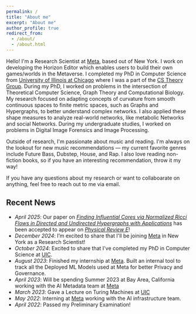 ```yaml
---
permalink: /
title: "About me"
excerpt: "About me"
author_profile: true
redirect_from: 
  - /about/
  - /about.html
---
```


Hello! I'm a Research Scientist at [Meta](https://about.meta.com/), based out of New York. I work on developing the Horizon Editor which enables users to build their own games/worlds in the Metaverse. I completed my PhD in Computer Science from [University of Illinois at Chicago](https://uic.edu/) where I was a part of the [CS Theory Group](https://cstheory.lab.uic.edu/home). During my PhD, I worked on problems in the intersection of Theoretical Computer Science, Graph Theory and Computational Biology. My research focused on adapting concepts of curvature from smooth continuous spaces to finite metric spaces, such as Graphs and Hypergraphs, to better understand complex networks. I also applied these shape measures to analyze real-world networks, like metabolic Networks and social Networks. During my undergraduate studies, I worked on problems in Digital Image Forensics and Image Processing.

Outside of research, I'm passionate about music and reading. I'm always on the lookout for new music recommendations — my current favorite genres include Future Bass, Dubstep, House, and Rap. I also love reading non-fiction books, so if you have an interesting recommendation, throw it my way!

If you have any questions about my research or want to collaboarate on anything, feel free to reach out to me via email.

## Recent News
- *April 2025*: Our paper on [*Finding Influential Cores via Normalized Ricci Flows in Directed and Undirected Hypergraphs with Applications*](https://arxiv.org/pdf/2502.16382) has been accepted to appear on [*Physical Review E*](https://journals.aps.org/pre/)!
- *December 2024*: I’m excited to share that I'll be joining [Meta](https://about.meta.com/) in New York as a Research Scientist!
- *October 2024*: Excited to share that I've completed my PhD in Computer Science at [UIC](https://uic.edu/). 
- *August 2023*: Finished my internship at [Meta](https://about.meta.com/). Built an internal tool to track all the Deployed ML Models used at Meta for better Privacy and Governance.
- *April 2023*: Will be spending Summer 2023 at Bay Area, California working with the AI Metadata team at [Meta](https://about.meta.com/)
- *March 2023*: Gave a Lecture on Turing Machines at [UIC](https://uic.edu/) 
- *May 2022*: Interning at [Meta](https://about.meta.com/) working with the AI infrastructure team.
- *April 2022*: Passed my Preliminary Examination!


